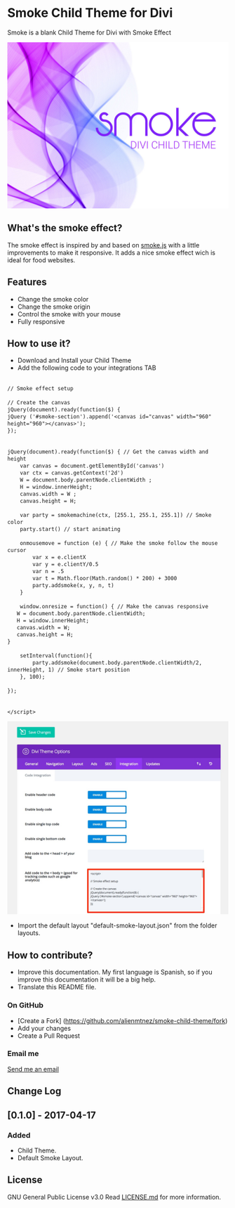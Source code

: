 # Smoke Child Theme for Divi
Smoke is a blank Child Theme for Divi with Smoke Effect


![](./smoke/screenshot.jpg)

## What's the smoke effect?
The smoke effect is inspired by and based on [smoke.js](https://github.com/bijection/smoke.js) with a little improvements to make it responsive. It adds a nice smoke effect wich is ideal for food websites.


## Features 

* Change the smoke color
* Change the smoke origin
* Control the smoke with your mouse
* Fully responsive

## How to use it?
* Download and Install your Child Theme
* Add the following code to your integrations TAB

```<script>

// Smoke effect setup

// Create the canvas
jQuery(document).ready(function($) {
jQuery ('#smoke-section').append('<canvas id="canvas" width="960" height="960"></canvas>');
});


jQuery(document).ready(function($) { // Get the canvas width and height
	var canvas = document.getElementById('canvas')
	var ctx = canvas.getContext('2d')
	W = document.body.parentNode.clientWidth ;
	H = window.innerHeight;
	canvas.width = W ;
	canvas.height = H;

	var party = smokemachine(ctx, [255.1, 255.1, 255.1]) // Smoke color
	party.start() // start animating

	onmousemove = function (e) { // Make the smoke follow the mouse cursor
		var x = e.clientX
		var y = e.clientY/0.5
		var n = .5
		var t = Math.floor(Math.random() * 200) + 3000
		party.addsmoke(x, y, n, t)
	}

	window.onresize = function() { // Make the canvas responsive
   W = document.body.parentNode.clientWidth;
   H = window.innerHeight;
   canvas.width = W;
   canvas.height = H;
}

	setInterval(function(){
		party.addsmoke(document.body.parentNode.clientWidth/2, innerHeight, 1) // Smoke start position
	}, 100);

});


</script>
```
![](./assets/include-scripts.jpg)

* Import the default layout "default-smoke-layout.json" from the folder layouts.

## How to contribute?

* Improve this documentation. My first language is Spanish, so if you improve this documentation it will be a big help.
* Translate this README file.
 
### On GitHub

- [Create a Fork] (https://github.com/alienmtnez/smoke-child-theme/fork)
- Add your changes
- Create a Pull Request

### Email me

[Send me an email](mailto:alien.mtnez@gmail.com)

## Change Log


## [0.1.0] - 2017-04-17

### Added
- Child Theme.
- Default Smoke Layout.

## License
GNU General Public License v3.0 Read [LICENSE.md](https://github.com/alienmtnez/smoke-child-theme/blob/master/LICENSE) for more information.

